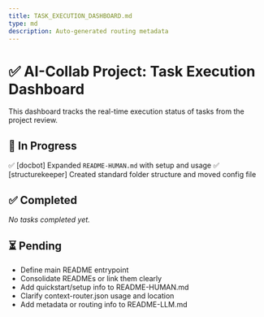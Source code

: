 ```yaml
---
title: TASK_EXECUTION_DASHBOARD.md
type: md
description: Auto-generated routing metadata
---
```


# ✅ AI-Collab Project: Task Execution Dashboard

This dashboard tracks the real-time execution status of tasks from the project review.

## 🚧 In Progress
✅ [docbot] Expanded `README-HUMAN.md` with setup and usage
✅ [structurekeeper] Created standard folder structure and moved config file

## ✅ Completed
*No tasks completed yet.*

## ⏳ Pending
- Define main README entrypoint
- Consolidate READMEs or link them clearly
- Add quickstart/setup info to README-HUMAN.md
- Clarify context-router.json usage and location
- Add metadata or routing info to README-LLM.md
